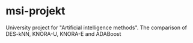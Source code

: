 # msi-projekt
University project for "Artificial intelligence methods". The comparison of DES-kNN, KNORA-U, KNORA-E and ADABoost
